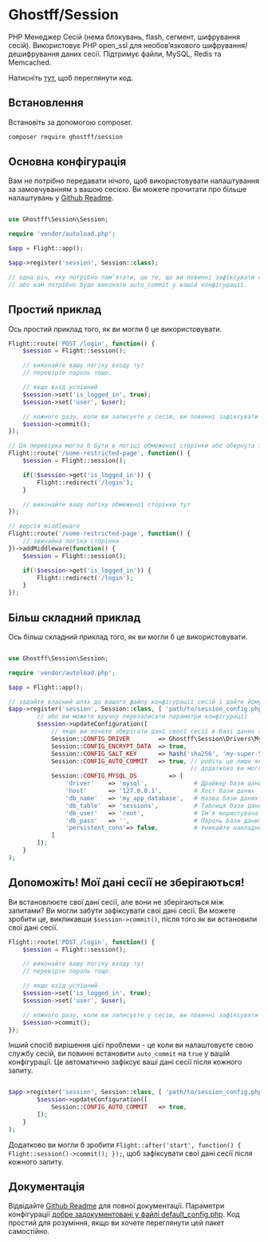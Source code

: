 # Ghostff/Session

PHP Менеджер Сесій (нема блокувань, flash, сегмент, шифрування сесій). Використовує PHP open_ssl для необов’язкового шифрування/дешифрування даних сесії. Підтримує файли, MySQL, Redis та Memcached.

Натисніть [тут](https://github.com/Ghostff/Session), щоб переглянути код.

## Встановлення

Встановіть за допомогою composer.

```bash
composer require ghostff/session
```

## Основна конфігурація

Вам не потрібно передавати нічого, щоб використовувати налаштування за замовчуванням з вашою сесією. Ви можете прочитати про більше налаштувань у [Github Readme](https://github.com/Ghostff/Session).

```php

use Ghostff\Session\Session;

require 'vendor/autoload.php';

$app = Flight::app();

$app->register('session', Session::class);

// одна річ, яку потрібно пам’ятати, це те, що ви повинні зафіксувати свою сесію при завантаженні кожної сторінки
// або вам потрібно буде виконати auto_commit у вашій конфігурації.
```

## Простий приклад

Ось простий приклад того, як ви могли б це використовувати.

```php
Flight::route('POST /login', function() {
	$session = Flight::session();

	// виконайте вашу логіку входу тут
	// перевірте пароль тощо.

	// якщо вхід успішний
	$session->set('is_logged_in', true);
	$session->set('user', $user);

	// кожного разу, коли ви записуєте у сесію, ви повинні зафіксувати її навмисно.
	$session->commit();
});

// Ця перевірка могла б бути в логіці обмеженої сторінки або обернута з middleware.
Flight::route('/some-restricted-page', function() {
	$session = Flight::session();

	if(!$session->get('is_logged_in')) {
		Flight::redirect('/login');
	}

	// виконайте вашу логіку обмеженої сторінки тут
});

// версія middleware
Flight::route('/some-restricted-page', function() {
	// звичайна логіка сторінки
})->addMiddleware(function() {
	$session = Flight::session();

	if(!$session->get('is_logged_in')) {
		Flight::redirect('/login');
	}
});
```

## Більш складний приклад

Ось більш складний приклад того, як ви могли б це використовувати.

```php

use Ghostff\Session\Session;

require 'vendor/autoload.php';

$app = Flight::app();

// задайте власний шлях до вашого файлу конфігурації сесій і дайте йому випадковий рядок для ідентифікатора сесії
$app->register('session', Session::class, [ 'path/to/session_config.php', bin2hex(random_bytes(32)) ], function(Session $session) {
		// або ви можете вручну перезаписати параметри конфігурації
		$session->updateConfiguration([
			// якщо ви хочете зберігати дані своєї сесії в базі даних (добре, якщо ви хочете щось на кшталт "вийти з усіх пристроїв")
			Session::CONFIG_DRIVER        => Ghostff\Session\Drivers\MySql::class,
			Session::CONFIG_ENCRYPT_DATA  => true,
			Session::CONFIG_SALT_KEY      => hash('sha256', 'my-super-S3CR3T-salt'), // будь ласка, змініть це на щось інше
			Session::CONFIG_AUTO_COMMIT   => true, // робіть це лише якщо це потрібно і/або важко зафіксувати() вашу сесію.
												   // додатково ви могли б зробити Flight::after('start', function() { Flight::session()->commit(); });
			Session::CONFIG_MYSQL_DS         => [
				'driver'    => 'mysql',             # Драйвер бази даних для PDO dns eg(mysql:host=...;dbname=...)
				'host'      => '127.0.0.1',         # Хост бази даних
				'db_name'   => 'my_app_database',   # Назва бази даних
				'db_table'  => 'sessions',          # Таблиця бази даних
				'db_user'   => 'root',              # Ім’я користувача бази даних
				'db_pass'   => '',                  # Пароль бази даних
				'persistent_conn'=> false,          # Уникайте накладних витрат на установку нового з’єднання щоразу, коли скрипт потребує зв’язку з базою даних, що призводить до швидшого веб-застосунку. ЗНАЙДІТЬ ЗВОРОТНІСТЬ САМОСТІЙНО
			]
		]);
	}
);
```

## Допоможіть! Мої дані сесії не зберігаються!

Ви встановлюєте свої дані сесії, але вони не зберігаються між запитами? Ви могли забути зафіксувати свої дані сесії. Ви можете зробити це, викликавши `$session->commit()`, після того як ви встановили свої дані сесії.

```php
Flight::route('POST /login', function() {
	$session = Flight::session();

	// виконайте вашу логіку входу тут
	// перевірте пароль тощо.

	// якщо вхід успішний
	$session->set('is_logged_in', true);
	$session->set('user', $user);

	// кожного разу, коли ви записуєте у сесію, ви повинні зафіксувати її навмисно.
	$session->commit();
});
```

Інший спосіб вирішення цієї проблеми - це коли ви налаштовуєте свою службу сесій, ви повинні встановити `auto_commit` на `true` у вашій конфігурації. Це автоматично зафіксує ваші дані сесії після кожного запиту.

```php

$app->register('session', Session::class, [ 'path/to/session_config.php', bin2hex(random_bytes(32)) ], function(Session $session) {
		$session->updateConfiguration([
			Session::CONFIG_AUTO_COMMIT   => true,
		]);
	}
);
```

Додатково ви могли б зробити `Flight::after('start', function() { Flight::session()->commit(); });`, щоб зафіксувати свої дані сесії після кожного запиту.

## Документація

Відвідайте [Github Readme](https://github.com/Ghostff/Session) для повної документації. Параметри конфігурації [добре задокументовані у файлі default_config.php](https://github.com/Ghostff/Session/blob/master/src/default_config.php). Код простий для розуміння, якщо ви хочете переглянути цей пакет самостійно.
